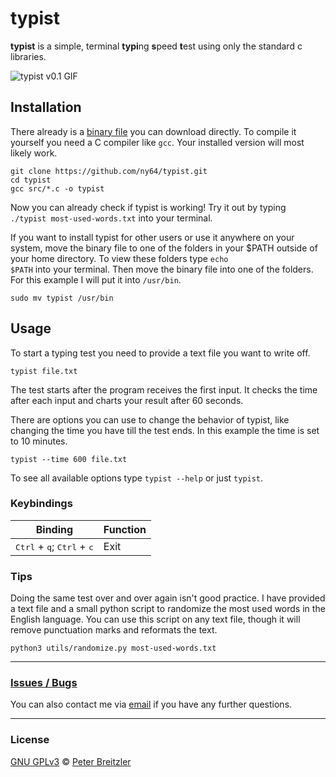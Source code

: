 # typist

**typist** is a simple, terminal **typi**ng **s**peed **t**est using only the
standard c libraries.

![typist v0.1 GIF](resources/demo.gif)

## Installation
There already is a [binary file](https://github.com/ny64/typist/raw/master/typist) you can download directly.
To compile it yourself you need a C compiler like <code>gcc</code>. Your
installed version will most likely work.

```
git clone https://github.com/ny64/typist.git
cd typist
gcc src/*.c -o typist
```

Now you can already check if typist is working! Try it out by typing <code>
./typist most-used-words.txt</code> into your terminal.

If you want to install typist for other users or use it anywhere on your system,
move the binary file to one of the folders in your $PATH outside of your home
directory. To view these folders type <code>echo $PATH</code> into your
terminal. Then move the binary file into one of the folders. For this example I
will put it into <code>/usr/bin</code>.

```
sudo mv typist /usr/bin
```

## Usage

To start a typing test you need to provide a text file you want to write off.

```
typist file.txt
```

The test starts after the program receives the first input. It checks the time
after each input and charts your result after 60 seconds.

There are options you can use to change the behavior of typist, like changing
the time you have till the test ends.
In this example the time is set to 10 minutes.

```
typist --time 600 file.txt
```

To see all available options type <code>typist --help</code> or just
<code>typist</code>.

### Keybindings

| Binding | Function |
|---------|----------|
| <kbd>Ctrl</kbd> + <kbd>q</kbd>; <kbd>Ctrl</kbd> + <kbd>c</kbd> | Exit |


### Tips

Doing the same test over and over again isn't good practice. I have provided
a text file and a small python script to randomize the most used words in the
English language. You can use this script on any text file, though it will
remove punctuation marks and reformats the text.

```
python3 utils/randomize.py most-used-words.txt
```

---

### [Issues / Bugs](https://github.com/ny64/typist/issues)

You can also contact me via [email](mailto:peter_breitzler@protonmail.com) if you have any further questions.

---

### License
[GNU GPLv3](https://choosealicense.com/licenses/gpl-3.0/)
© [Peter Breitzler](https://github.com/ny64)
